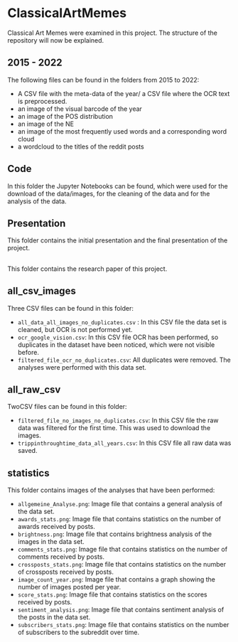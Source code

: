# ClassicalArtMemes

Classical Art Memes were examined in this project. The structure of the repository will now be explained.

## 2015 - 2022

The following files can be found in the folders from 2015 to 2022:
- A CSV file with the meta-data of the year/ a CSV file where the OCR text is preprocessed.
- an image of the visual barcode of the year
- an image of the POS distribution
- an image of the NE
- an image of the most frequently used words and a corresponding word cloud
- a wordcloud to the titles of the reddit posts

## Code

In this folder the Jupyter Notebooks can be found, which were used for the download of the data/images, for the cleaning of the data and for the analysis of the data.

## Presentation

This folder contains the initial presentation and the final presentation of the project.

##

This folder contains the research paper of this project.

## all_csv_images

Three CSV files can be found in this folder:
- `all_data_all_images_no_duplicates.csv` : In this CSV file the data set is cleaned, but OCR is not performed yet.
- `ocr_google_vision.csv`: In this CSV file OCR has been performed, so duplicates in the dataset have been noticed, which were not visible before.
- `filtered_file_ocr_no_duplicates.csv`: All duplicates were removed. The analyses were performed with this data set.

## all_raw_csv

TwoCSV files can be found in this folder:
- `filtered_file_no_images_no_duplicates.csv`: In this CSV file the raw data was filtered for the first time. This was used to download the images.
- `trippinthroughtime_data_all_years.csv`: In this CSV file all raw data was saved.

## statistics

This folder contains images of the analyses that have been performed:
- `allgemeine_Analyse.png`: Image file that contains a general analysis of the data set.
- `awards_stats.png`: Image file that contains statistics on the number of awards received by posts.
- `brightness.png`: Image file that contains brightness analysis of the images in the data set.
- `comments_stats.png`: Image file that contains statistics on the number of comments received by posts.
- `crossposts_stats.png`: Image file that contains statistics on the number of crossposts received by posts.
- `image_count_year.png`: Image file that contains a graph showing the number of images posted per year.
- `score_stats.png`: Image file that contains statistics on the scores received by posts.
- `sentiment_analysis.png`: Image file that contains sentiment analysis of the posts in the data set.
- `subscribers_stats.png`: Image file that contains statistics on the number of subscribers to the subreddit over time.